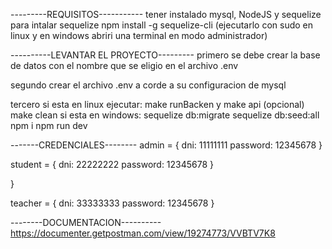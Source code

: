 ---------REQUISITOS-----------
tener instalado mysql, NodeJS y sequelize
para intalar sequelize npm install -g sequelize-cli (ejecutarlo con sudo en linux y en windows abriri una terminal en modo administrador)

----------LEVANTAR EL PROYECTO---------
primero 
	se debe crear la base de datos con el nombre que se eligio en el archivo .env

segundo
	crear el archivo .env a corde a su configuracion de mysql

tercero 
	si esta en linux ejecutar: make runBacken y make api (opcional) make clean
	si esta en windows: sequelize db:migrate sequelize db:seed:all npm i npm run dev


-------CREDENCIALES--------
admin = {
	dni: 11111111
	password: 12345678
}

student = {
	dni: 22222222
	password: 12345678
}

}

teacher = {
	dni: 33333333
	password: 12345678
}


--------DOCUMENTACION----------
https://documenter.getpostman.com/view/19274773/VVBTV7K8